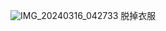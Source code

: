 ![IMG_20240316_042733](https://github.com/lqy200203/lqy200203/assets/163579515/924602f1-4dd0-4dca-95b5-d8865e769d12)
脱掉衣服
